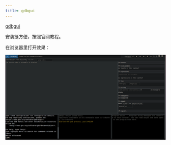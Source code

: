 ```yaml
---
title: gdbgui
---
```


[gdbgui](https://www.gdbgui.com/)

安装挺方便，按照官网教程。

在浏览器里打开效果：

![Pasted image 20220303101536](assets/Pasted%20image%2020220303101536.png)
